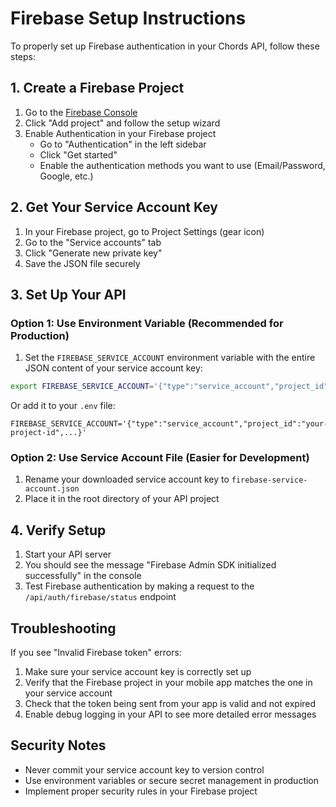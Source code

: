 # Firebase Setup Instructions

To properly set up Firebase authentication in your Chords API, follow these steps:

## 1. Create a Firebase Project

1. Go to the [Firebase Console](https://console.firebase.google.com/)
2. Click "Add project" and follow the setup wizard
3. Enable Authentication in your Firebase project
   - Go to "Authentication" in the left sidebar
   - Click "Get started"
   - Enable the authentication methods you want to use (Email/Password, Google, etc.)

## 2. Get Your Service Account Key

1. In your Firebase project, go to Project Settings (gear icon)
2. Go to the "Service accounts" tab
3. Click "Generate new private key"
4. Save the JSON file securely

## 3. Set Up Your API

### Option 1: Use Environment Variable (Recommended for Production)

1. Set the `FIREBASE_SERVICE_ACCOUNT` environment variable with the entire JSON content of your service account key:

```bash
export FIREBASE_SERVICE_ACCOUNT='{"type":"service_account","project_id":"your-project-id",...}'
```

Or add it to your `.env` file:

```
FIREBASE_SERVICE_ACCOUNT='{"type":"service_account","project_id":"your-project-id",...}'
```

### Option 2: Use Service Account File (Easier for Development)

1. Rename your downloaded service account key to `firebase-service-account.json`
2. Place it in the root directory of your API project

## 4. Verify Setup

1. Start your API server
2. You should see the message "Firebase Admin SDK initialized successfully" in the console
3. Test Firebase authentication by making a request to the `/api/auth/firebase/status` endpoint

## Troubleshooting

If you see "Invalid Firebase token" errors:

1. Make sure your service account key is correctly set up
2. Verify that the Firebase project in your mobile app matches the one in your service account
3. Check that the token being sent from your app is valid and not expired
4. Enable debug logging in your API to see more detailed error messages

## Security Notes

- Never commit your service account key to version control
- Use environment variables or secure secret management in production
- Implement proper security rules in your Firebase project
